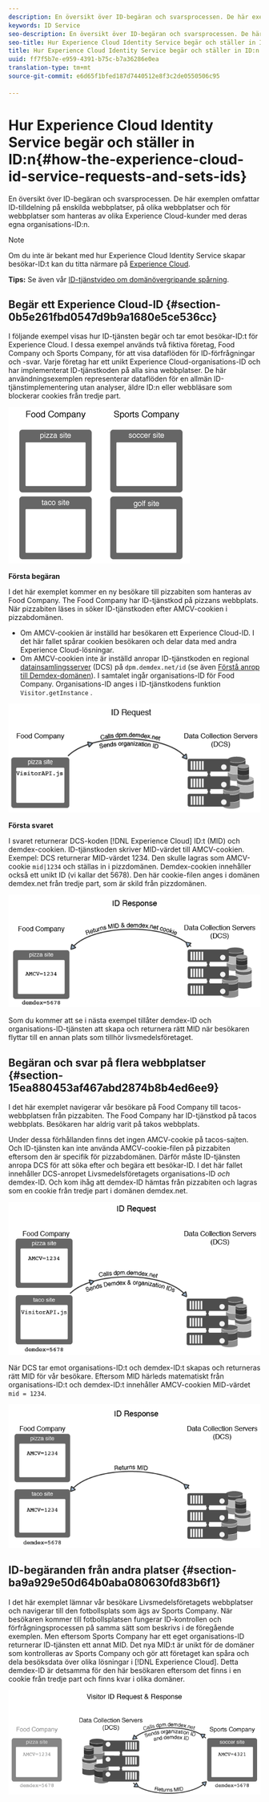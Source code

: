 ```yaml
---
description: En översikt över ID-begäran och svarsprocessen. De här exemplen omfattar ID-tilldelning på enskilda webbplatser, på olika webbplatser och för webbplatser som hanteras av olika Experience Cloud-kunder med deras egna organisations-ID:n.
keywords: ID Service
seo-description: En översikt över ID-begäran och svarsprocessen. De här exemplen omfattar ID-tilldelning på enskilda webbplatser, på olika webbplatser och för webbplatser som hanteras av olika Experience Cloud-kunder med deras egna organisations-ID:n.
seo-title: Hur Experience Cloud Identity Service begär och ställer in ID:n
title: Hur Experience Cloud Identity Service begär och ställer in ID:n
uuid: ff7f5b7e-e959-4391-b75c-b7a36286e0ea
translation-type: tm+mt
source-git-commit: e6d65f1bfed187d7440512e8f3c2de0550506c95

---
```



# Hur Experience Cloud Identity Service begär och ställer in ID:n{#how-the-experience-cloud-id-service-requests-and-sets-ids}

En översikt över ID-begäran och svarsprocessen. De här exemplen omfattar ID-tilldelning på enskilda webbplatser, på olika webbplatser och för webbplatser som hanteras av olika Experience Cloud-kunder med deras egna organisations-ID:n.

>[!NOTE]
>
>Om du inte är bekant med hur Experience Cloud Identity Service skapar besökar-ID:t kan du titta närmare på [Experience Cloud](../introduction/cookies.md).

**Tips:** Se även vår [ID-tjänstvideo om domänövergripande spårning](https://helpx.adobe.com/marketing-cloud-core/kb/MCID/CrossDomain.html).

## Begär ett Experience Cloud-ID {#section-0b5e261fbd0547d9b9a1680e5ce536cc}

I följande exempel visas hur ID-tjänsten begär och tar emot besökar-ID:t för Experience Cloud. I dessa exempel används två fiktiva företag, Food Company och Sports Company, för att visa dataflöden för ID-förfrågningar och -svar. Varje företag har ett unikt Experience Cloud-organisations-ID och har implementerat ID-tjänstkoden på alla sina webbplatser. De här användningsexemplen representerar dataflöden för en allmän ID-tjänstimplementering utan analyser, äldre ID:n eller webbläsare som blockerar cookies från tredje part.

![](assets/sample_sites.png)

**Första begäran**

I det här exemplet kommer en ny besökare till pizzabiten som hanteras av Food Company. The Food Company har ID-tjänstkod på pizzans webbplats. När pizzabiten läses in söker ID-tjänstkoden efter AMCV-cookien i pizzabdomänen.

* Om AMCV-cookien är inställd har besökaren ett Experience Cloud-ID. I det här fallet spårar cookien besökaren och delar data med andra Experience Cloud-lösningar.
* Om AMCV-cookien inte är inställd anropar ID-tjänstkoden en regional [datainsamlingsserver](https://marketing.adobe.com/resources/help/en_US/aam/?f=c_compcollect.html) (DCS) på `dpm.demdex.net/id` (se även [Förstå anrop till Demdex-domänen](https://marketing.adobe.com/resources/help/en_US/aam/demdex-calls.html)). I samtalet ingår organisations-ID för Food Company. Organisations-ID anges i ID-tjänstkodens funktion `Visitor.getInstance` .

![](assets/request1.png)

**Första svaret**

I svaret returnerar DCS-koden [!DNL Experience Cloud] ID:t (MID) och demdex-cookien. ID-tjänstkoden skriver MID-värdet till AMCV-cookien. Exempel: DCS returnerar MID-värdet 1234. Den skulle lagras som AMCV-cookie `mid|1234` och ställas in i pizzdomänen. Demdex-cookien innehåller också ett unikt ID (vi kallar det 5678). Den här cookie-filen anges i domänen demdex.net från tredje part, som är skild från pizzdomänen.

![](assets/response1.png)

Som du kommer att se i nästa exempel tillåter demdex-ID och organisations-ID-tjänsten att skapa och returnera rätt MID när besökaren flyttar till en annan plats som tillhör livsmedelsföretaget.

## Begäran och svar på flera webbplatser {#section-15ea880453af467abd2874b8b4ed6ee9}

I det här exemplet navigerar vår besökare på Food Company till tacos-webbplatsen från pizzabiten. The Food Company har ID-tjänstkod på tacos webbplats. Besökaren har aldrig varit på takos webbplats.

Under dessa förhållanden finns det ingen AMCV-cookie på tacos-sajten. Och ID-tjänsten kan inte använda AMCV-cookie-filen på pizzabiten eftersom den är specifik för pizzabdomänen. Därför måste ID-tjänsten anropa DCS för att söka efter och begära ett besökar-ID. I det här fallet innehåller DCS-anropet Livsmedelsföretagets organisations-ID *och* demdex-ID. Och kom ihåg att demdex-ID hämtas från pizzabiten och lagras som en cookie från tredje part i domänen demdex.net.

![](assets/request2.png)

När DCS tar emot organisations-ID:t och demdex-ID:t skapas och returneras rätt MID för vår besökare. Eftersom MID härleds matematiskt från organisations-ID:t och demdex-ID:t innehåller AMCV-cookien MID-värdet `mid = 1234`.

![](assets/response2.png)

## ID-begäranden från andra platser {#section-ba9a929e50d64b0aba080630fd83b6f1}

I det här exemplet lämnar vår besökare Livsmedelsföretagets webbplatser och navigerar till den fotbollsplats som ägs av Sports Company. När besökaren kommer till fotbollsplatsen fungerar ID-kontrollen och förfrågningsprocessen på samma sätt som beskrivs i de föregående exemplen. Men eftersom Sports Company har ett eget organisations-ID returnerar ID-tjänsten ett annat MID. Det nya MID:t är unikt för de domäner som kontrolleras av Sports Company och gör att företaget kan spåra och dela besöksdata över olika lösningar i [!DNL Experience Cloud]. Detta demdex-ID är detsamma för den här besökaren eftersom det finns i en cookie från tredje part och finns kvar i olika domäner.

![](assets/req_resp.png)

